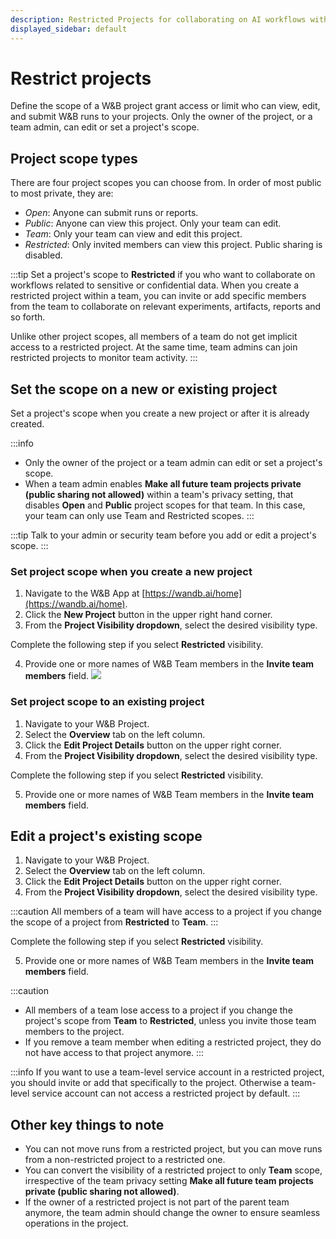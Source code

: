 ```yaml
---
description: Restricted Projects for collaborating on AI workflows with sensitive data
displayed_sidebar: default
---
```


# Restrict projects 

Define the scope of a W&B project grant access or limit who can view, edit, and submit W&B runs to your projects. Only the owner of the project, or a team admin, can edit or set a project's scope.

## Project scope types
There are four project scopes you can choose from. In order of most public to most private, they are: 
* _Open_: Anyone can submit runs or reports.
* _Public_: Anyone can view this project. Only your team can edit.
* _Team_: Only your team can view and edit this project.
* _Restricted_: Only invited members can view this project. Public sharing is disabled.

<!-- Each member inherits their team scoped role when you add them to your restricted project. -->

:::tip
Set a project's scope to **Restricted** if you who want to collaborate on workflows related to sensitive or confidential data. When you create a restricted project within a team, you can invite or add specific members from the team to collaborate on relevant experiments, artifacts, reports and so forth. 

Unlike other project scopes, all members of a team do not get implicit access to a restricted project. At the same time, team admins can join restricted projects to monitor team activity.
:::

## Set the scope on a new or existing project

Set a project's scope when you create a new project or after it is already created. 

:::info
* Only the owner of the project or a team admin can edit or set a project's scope.
* When a team admin enables **Make all future team projects private (public sharing not allowed)** within a team's privacy setting, that disables **Open** and **Public** project scopes for that team. In this case, your team can only use Team and Restricted scopes.
:::

:::tip
Talk to your admin or security team before you add or edit a project's scope.
:::

### Set project scope when you create a new project

1. Navigate to the W&B App at [https://wandb.ai/home](https://wandb.ai/home).
2. Click the **New Project** button in the upper right hand corner.
3. From the **Project Visibility dropdown**, select the desired visibility type.

Complete the following step if you select **Restricted** visibility. 

4. Provide one or more names of W&B Team members in the **Invite team members** field.
![](/images/hosting/restricted_project_2.png)
<!-- ![](/images/hosting/restricted_project_1.png) -->
### Set project scope to an existing project

1. Navigate to your W&B Project.
2. Select the **Overview** tab on the left column.
3. Click the **Edit Project Details** button on the upper right corner.  
4. From the **Project Visibility dropdown**, select the desired visibility type.

Complete the following step if you select **Restricted** visibility. 

5. Provide one or more names of W&B Team members in the **Invite team members** field.


## Edit a project's existing scope
1. Navigate to your W&B Project.
2. Select the **Overview** tab on the left column.
3. Click the **Edit Project Details** button on the upper right corner.  
4. From the **Project Visibility dropdown**, select the desired visibility type.

:::caution
All members of a team will have access to a project if you change the scope of a project from **Restricted** to **Team**.
:::

Complete the following step if you select **Restricted** visibility. 

5. Provide one or more names of W&B Team members in the **Invite team members** field.

:::caution
* All members of a team lose access to a project if you change the project's scope from **Team** to **Restricted**, unless you invite those team members to the project. 
* If you remove a team member when editing a restricted project, they do not have access to that project anymore.
:::

:::info
If you want to use a team-level service account in a restricted project, you should invite or add that specifically to the project. Otherwise a team-level service account can not access a restricted project by default.
:::

<!-- ## Editing a restricted project

If you are the owner of a restricted project you or a team admin can edit it by using the `Edit project details` button in the project overview tab, and add or remove team members from the opened interface. You can also change the scope of the project to _Team_ if needed.

 -->

<!-- ![](/images/hosting/restricted_project_edit.png) -->
## Other key things to note

* You can not move runs from a restricted project, but you can move runs from a non-restricted project to a restricted one.
* You can convert the visibility of a restricted project to only **Team** scope, irrespective of the team privacy setting **Make all future team projects private (public sharing not allowed)**.
* If the owner of a restricted project is not part of the parent team anymore, the team admin should change the owner to ensure seamless operations in the project.
